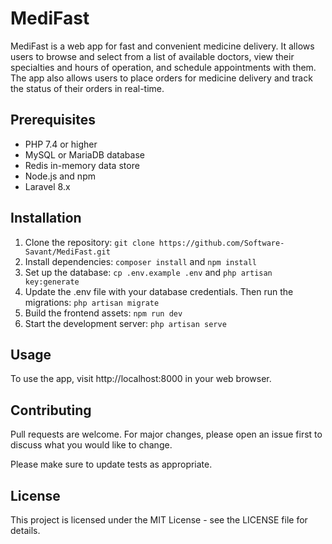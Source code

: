 # MediFast
MediFast is a web app for fast and convenient medicine delivery. It allows users to browse and select from a list of available doctors, view their specialties and hours of operation, and schedule appointments with them. The app also allows users to place orders for medicine delivery and track the status of their orders in real-time.

## Prerequisites
* PHP 7.4 or higher
* MySQL or MariaDB database
* Redis in-memory data store
* Node.js and npm
* Laravel 8.x

## Installation
1. Clone the repository: `git clone https://github.com/Software-Savant/MediFast.git`
1. Install dependencies: `composer install` and `npm install`
1. Set up the database: `cp .env.example .env` and  `php artisan key:generate`
1. Update the .env file with your database credentials. Then run the migrations: `php artisan migrate`
1. Build the frontend assets: `npm run dev`
1. Start the development server: `php artisan serve`

## Usage
To use the app, visit http://localhost:8000 in your web browser.

## Contributing
Pull requests are welcome. For major changes, please open an issue first to discuss what you would like to change.

Please make sure to update tests as appropriate.

## License
This project is licensed under the MIT License - see the LICENSE file for details.

